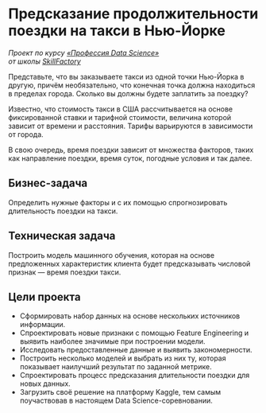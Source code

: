 # Предсказание продолжительности поездки на такси в Нью-Йорке

*Проект по курсу [«Профессия Data Science»](https://lms.skillfactory.ru/courses/course-v1:Skillfactory+DST-PRO+15APR2020/about)\
от школы [SkillFactory](https://skillfactory.ru)*

Представьте, что вы заказываете такси из одной точки Нью-Йорка в другую, причём необязательно, что конечная точка должна находиться в пределах города. Сколько вы должны будете заплатить за поездку?

Известно, что стоимость такси в США рассчитывается на основе фиксированной ставки и тарифной стоимости, величина которой зависит от времени и расстояния. Тарифы варьируются в зависимости от города.

В свою очередь, время поездки зависит от множества факторов, таких как направление поездки, время суток, погодные условия и так далее.

## Бизнес-задача

Определить нужные факторы и с их помощью спрогнозировать длительность поездки на такси.

## Техническая задача

Построить модель машинного обучения, которая на основе предложенных характеристик клиента будет предсказывать числовой признак — время поездки такси.

## Цели проекта

- Сформировать набор данных на основе нескольких источников информации.
- Спроектировать новые признаки с помощью Feature Engineering и выявить наиболее значимые при построении модели.
- Исследовать предоставленные данные и выявить закономерности.
- Построить несколько моделей и выбрать из них ту, которая показывает наилучший результат по заданной метрике.
- Спроектировать процесс предсказания длительности поездки для новых данных.
- Загрузить своё решение на платформу Kaggle, тем самым поучаствовав в настоящем Data Science-соревновании.
